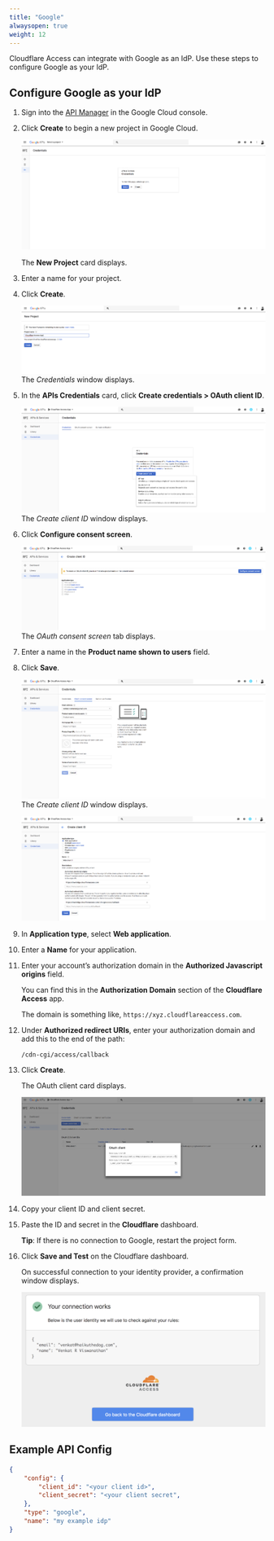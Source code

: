 ```yaml
---
title: "Google"
alwaysopen: true
weight: 12
---
```

Cloudflare Access can integrate with Google as an IdP. Use these steps to configure Google as your IdP.

## Configure Google as your IdP

1. Sign into the [API Manager](https://console.developers.google.com/projectselector/apis/credentials?pli=1) in the Google Cloud console.
1. Click **Create** to begin a new project in Google Cloud.

    ![Google Credentials](../static/google/goog1.png)

    The **New Project** card displays.

1. Enter a name for your project.
1. Click **Create**.

    ![Google New Project](../static/google/goog2.png)
    The _Credentials_ window displays.

1. In the **APIs Credentials** card, click **Create credentials > OAuth client ID**.

    ![Google API Credentials](../static/google/goog3.png)
    The _Create client ID_ window displays.

1. Click **Configure consent screen**.

    ![Google Create Client ID](../static/google/goog4.png)
    The _OAuth consent screen_ tab displays.

1. Enter a name in the **Product name shown to users** field.
1. Click **Save**.

    ![Google OAuth consent screen](../static/google/goog5.png)
    The _Create client ID_ window displays.

    ![Google Create client ID](../static/google/goog6.png)

1. In **Application type**, select **Web application**.
1. Enter a **Name** for your application.
1. Enter your account’s authorization domain in the **Authorized Javascript origins** field.

    You can find this in the **Authorization Domain** section of the **Cloudflare Access** app.

    The domain is something like, `https://xyz.cloudflareaccess.com`.

1. Under **Authorized redirect URIs**, enter your authorization domain and add this to the end of the path:

    ```shell
    /cdn-cgi/access/callback
    ```

1. Click **Create**.

    The OAuth client card displays.

    ![Google OAuth client card](../static/google/goog7.png)

1. Copy your client ID and client secret.
1. Paste the ID and secret in the **Cloudflare** dashboard.

    **Tip**: If there is no connection to Google, restart the project form.

1. Click **Save and Test** on the Cloudflare dashboard.

     On successful connection to your identity provider, a confirmation window displays.

    ![Cloudflare IdP Connection Success](../static/google/goog8.png)

## Example API Config

```json
{
    "config": {
        "client_id": "<your client id>",
        "client_secret": "<your client secret",
    },
    "type": "google",
    "name": "my example idp"
}
